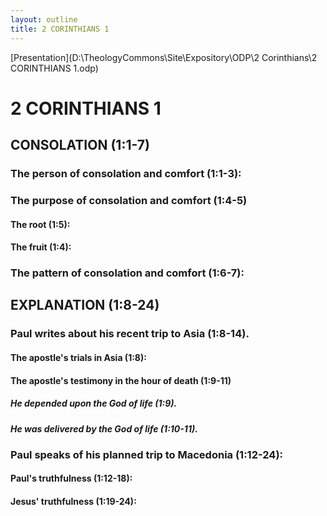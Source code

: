 ```yaml
---
layout: outline
title: 2 CORINTHIANS 1
---
```

[Presentation](D:\TheologyCommons\Site\Expository\ODP\2 Corinthians\2 CORINTHIANS 1.odp)
# 2 CORINTHIANS 1 
## CONSOLATION (1:1-7) 
###  The person of consolation and comfort (1:1-3): 
###  The purpose of consolation and comfort (1:4-5) 
####  The root (1:5): 
####  The fruit (1:4): 
###  The pattern of consolation and comfort (1:6-7): 
## EXPLANATION (1:8-24) 
###  Paul writes about his recent trip to Asia (1:8-14). 
####  The apostle\'s trials in Asia (1:8): 
####  The apostle\'s testimony in the hour of death (1:9-11) 
#####  He depended upon the God of life (1:9). 
#####  He was delivered by the God of life (1:10-11). 
###  Paul speaks of his planned trip to Macedonia (1:12-24): 
####  Paul\'s truthfulness (1:12-18): 
####  Jesus\' truthfulness (1:19-24): 
